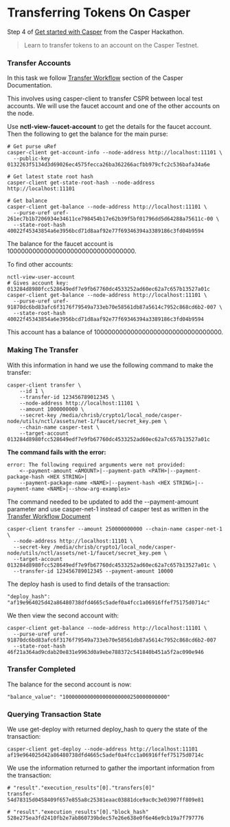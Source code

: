 # Transferring Tokens On Casper

Step 4 of [Get started with Casper](https://gitcoin.co/issue/casper-network/gitcoin-hackathon/29/100026611) from the Casper Hackathon.

> Learn to transfer tokens to an account on the Casper Testnet.

### Transfer Accounts

In this task we follow [Transfer Workflow](https://docs.casperlabs.io/en/latest/workflow/transfer-workflow.html) section of the Casper Documentation.

This involves using casper-client to transfer CSPR between local test accounts. We will use the faucet account and one of the other accounts on the node.

Use **nctl-view-faucet-account** to get the details for the faucet account. Then the following to get the balance for the main purse:

```
# Get purse uRef
casper-client get-account-info --node-address http://localhost:11101 \
  --public-key 0132263f5134d3d69026ec4575fecca26ba362266acfbb979cfc2c536bafa34a6e

# Get latest state root hash
casper-client get-state-root-hash --node-address http://localhost:11101

# Get balance
casper-client get-balance --node-address http://localhost:11101 \
  --purse-uref uref-261ec7b1b7206934e34611ce798454b17e62b39f5bf01796dd5d64288a75611c-00 \
  --state-root-hash 40022f45343854a6e3956bcd71d8aaf92e77f69346394a3389186c3fd04b9594
```
The balance for the faucet account is 1000000000000000000000000000000000.

To find other accounts:

```
nctl-view-user-account
# Gives account key: 013284d8980fcc528649edf7e9fb67760dc4533252ad60ec62a7c657b13527a01c
casper-client get-balance --node-address http://localhost:11101 \
  --purse-uref uref-91870dc6bd83afc6f3176f79549a733eb70e58561db87a5614c7952c868cd6b2-007 \
  --state-root-hash 40022f45343854a6e3956bcd71d8aaf92e77f69346394a3389186c3fd04b9594
```

This account has a balance of 1000000000000000000000000000000000.

### Making The Transfer

With this information in hand we use the following command to make the transfer:
```
casper-client transfer \
    --id 1 \
    --transfer-id 123456789012345 \
    --node-address http://localhost:11101 \
    --amount 1000000000 \
    --secret-key /media/chrisb/crypto1/local_node/casper-node/utils/nctl/assets/net-1/faucet/secret_key.pem \
    --chain-name casper-test \
    --target-account 013284d8980fcc528649edf7e9fb67760dc4533252ad60ec62a7c657b13527a01c
```
**The command fails with the error:**
```
error: The following required arguments were not provided:
    <--payment-amount <AMOUNT>|--payment-path <PATH>|--payment-package-hash <HEX STRING>|
    --payment-package-name <NAME>|--payment-hash <HEX STRING>|--payment-name <NAME>|--show-arg-examples>
```
The command needed to be updated to add the --payment-amount parameter and use casper-net-1 instead of casper test as written in the [Transfer Workflow Document](https://docs.casperlabs.io/en/latest/workflow/transfer-workflow.html)
```
casper-client transfer --amount 250000000000 --chain-name casper-net-1 \
  --node-address http://localhost:11101 \
  --secret-key /media/chrisb/crypto1/local_node/casper-node/utils/nctl/assets/net-1/faucet/secret_key.pem \
  --target-account 013284d8980fcc528649edf7e9fb67760dc4533252ad60ec62a7c657b13527a01c \
  --transfer-id 123456789012345 --payment-amount 10000
```
The deploy hash is used to find details of the transaction:
```
"deploy_hash": "af19e964025d42a86480738dfd4665c5adef0a4fcc1a06916ffef75175d0714c"
```
We then view the second account with:
```
casper-client get-balance --node-address http://localhost:11101 \
  --purse-uref uref-91870dc6bd83afc6f3176f79549a733eb70e58561db87a5614c7952c868cd6b2-007 
  --state-root-hash 46f21a364ad9cdab20e831e9963d0a9ebe788372c541840b451a5f2ac090e946
```
### Transfer Completed
The balance for the second account is now:
```
"balance_value": "1000000000000000000000250000000000"
```

### Querying Transaction State
We use get-deploy with returned deploy_hash to query the state of the transaction:
```
casper-client get-deploy --node-address http://localhost:11101 af19e964025d42a86480738dfd4665c5adef0a4fcc1a06916ffef75175d0714c
```
We use the information returned to gather the important information from the transaction:
```
# "result"."execution_results"[0]."transfers[0]"
transfer-54d78315d0458409f657e855a8c25381eaac03881dce9ac0c3e03907ff809e81

# "result"."execution_results"[0]."block_hash"
528e275ea3fd2410fb2e7ab860739bdec57e26e638e0f6e46e9cb19a7f797776
```

